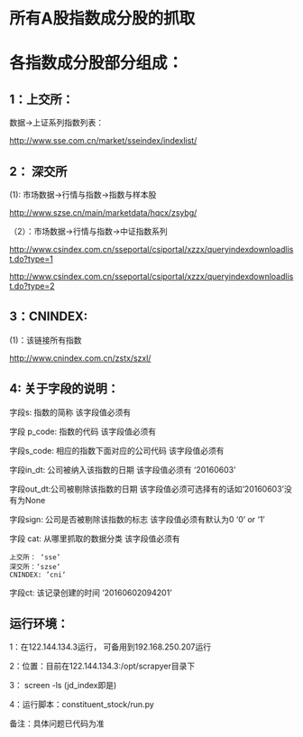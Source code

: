 所有A股指数成分股的抓取
=======================

各指数成分股部分组成：
====================

1：上交所：
----------
数据->上证系列指数列表：

http://www.sse.com.cn/market/sseindex/indexlist/
    
2： 深交所
---------
(1): 市场数据->行情与指数->指数与样本股

  http://www.szse.cn/main/marketdata/hqcx/zsybg/
  
（2）：市场数据->行情与指数->中证指数系列

  http://www.csindex.com.cn/sseportal/csiportal/xzzx/queryindexdownloadlist.do?type=1
  
  http://www.csindex.com.cn/sseportal/csiportal/xzzx/queryindexdownloadlist.do?type=2
  
  
3：CNINDEX:
----------
(1)：该链接所有指数

http://www.cnindex.com.cn/zstx/szxl/

4: 关于字段的说明：
---------------
字段s: 指数的简称 该字段值必须有

字段 p_code: 指数的代码 该字段值必须有

字段s_code: 相应的指数下面对应的公司代码 该字段值必须有

字段in_dt: 公司被纳入该指数的日期	该字段值必须有	‘20160603’

字段out_dt:公司被剔除该指数的日期	该字段值必须可选择有的话如‘20160603’没有为None

字段sign: 公司是否被剔除该指数的标志	该字段值必须有默认为0	‘0’ or ‘1’

字段 cat: 从哪里抓取的数据分类  该字段值必须有

	上交所： ‘sse’
	深交所：‘szse‘
	CNINDEX: ’cni‘
	
字段ct: 该记录创建的时间 ‘20160602094201’

运行环境：
---------
1：在122.144.134.3运行， 可备用到192.168.250.207运行

2：位置：目前在122.144.134.3:/opt/scrapyer目录下

3： screen -ls (jd_index即是)

4：运行脚本：constituent_stock/run.py

备注：具体问题已代码为准
